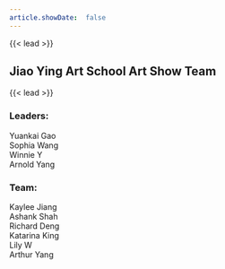 ```yaml
---
article.showDate:  false
---
```


{{< lead >}}
## Jiao Ying Art School Art Show Team
{{< lead >}}

### Leaders:
Yuankai Gao\
Sophia Wang\
Winnie Y\
Arnold Yang

### Team:
Kaylee Jiang\
Ashank Shah\
Richard Deng\
Katarina King\
Lily W\
Arthur Yang
